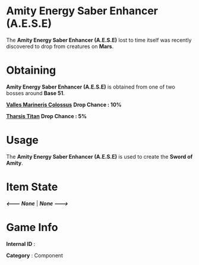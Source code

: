 # Amity Energy Saber Enhancer (A.E.S.E)

The **Amity Energy Saber Enhancer (A.E.S.E)** lost to time itself was recently discovered to drop from creatures on **Mars**.

# Obtaining

**Amity Energy Saber Enhancer (A.E.S.E)** is obtained from one of two bosses around **Base 51**.
 
[**Valles Marineris Colossus**]() **Drop Chance : 10%**

[**Tharsis Titan**]() **Drop Chance : 5%**

# Usage

The **Amity Energy Saber Enhancer (A.E.S.E)** is used to create the **Sword of Amity**.

# Item State

***<--- None*** | ***None --->***

# Game Info

**Internal ID** : 

**Category** : Component
